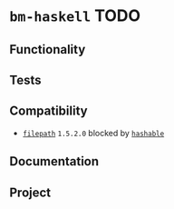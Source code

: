 # `bm-haskell` TODO

## Functionality

## Tests

## Compatibility

* [`filepath`](https://hackage.haskell.org/package/filepath)
  `1.5.2.0` blocked by
  [`hashable`](https://hackage.haskell.org/package/hashable)

## Documentation

## Project

